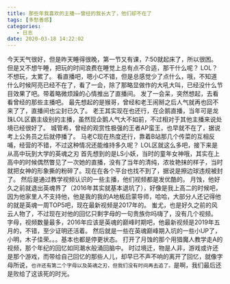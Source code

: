 ```yaml
---
title: 那些年我喜欢的主播——曾经的我长大了，他们却不在了
tags: [多愁善感]
categories:
   - 日志
date: 2020-03-18 14:22:02
---
```


今天天气很好，但是昨天睡得很晚，第一节又有课，7:50就起床了，所以很困。 但是又不想午睡，把玩的时间浪费在睡觉上总有点不合适，那干什么呢？ LOL？不想玩，太累了。 看直播吧，嗯小C不错，但是总感觉少了点什么，哦，不知道什么时候阿亮已经不在了，看了一会，除了那略显做作的大吼大叫，已经没什么节目效果了吧。带着略微烦躁的心情推出了直播间。 发了一会呆，突然想起，去看看曾经的那些主播吧。 最先想起的是猴哥，曾经和老王闹掰之后人气就再也回不来了了，直播间也尘封已久了。 老王其实现在也还行，在企鹅直播，当年可是龙珠LOL区霸主级别的主播，虽然现企鹅人气大不如前，不过相对于其他主播来说处境已经很好了。 城管希，曾经的观赏性极强的王者AP蛮王，也早就不在了，据说考上公务员之后就停播了。 马老C现在热度还行，靠着B站那几个传菜的互相反哺，经营的不错，不过这种情况还能维持多久呢？ LOL区就这么多吧，接下来是从高中玩到大学的英魂之刃 首先想到的是LS小妖，当时的童年女神哦，其实在上高中的时候偶然瞥见了一次她的直播，没有了当年的清纯，浓妆艳抹的样子，当时就把女神的形象撕的粉碎了。现在在各个平台也找不到了，据说是擦边球违规被封了。 然后是通过教学视频认识的一些主播，他们视频都是发优酷的。 月蚀，他好久之前就退出英魂界了（2016年其实就基本退坑了），好像是我上高二的时候吧，因为他家里人不支持他，他是我的我的A地板启蒙导师，哈哈，大部分人还记得他的就是英魂一周TOP5吧，现在最新视频是2017年的。 蚩尤，也是好久之前的风云人物了，不过现在对他的回忆只剩字母的一句贵族你吗嗨了，没有几个视频。 字母，视频数量最多，2016年应该是英魂的巅峰时期吧，他最新视频是2019年五月的，不错，至少证明还活着。 然后就是一些在英魂巅峰期入坑的一些小UP了，小明，木子佳荣。。。基本也都是停更状态。 打开了月蚀的那个用猎魔人教学走A的视频，那个年纪的回忆如同潮水般涌回脑中。 时过境迁，物是人非，游戏或许还是那个游戏，而带给自己回忆的那些人儿，却早已不声不响的离开了回忆，就像字母所说，`也许还有第二个字母以及英魂之刃，但我们没有时间再去追了。`是啊，我们最后还是败给了这该死的时光。